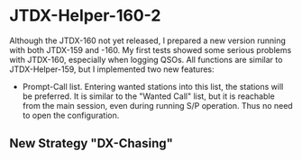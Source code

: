 # JTDX-Helper-160-2
Although the JTDX-160 not yet released, I prepared a new version running with both JTDX-159 and -160. My first tests showed some serious problems with JTDX-160, especially when logging QSOs. 
All functions are similar to JTDX-Helper-159, but I implemented two new features:
- Prompt-Call list.  Entering wanted stations into this list, the stations will be preferred. It is similar to the "Wanted Call" list, but it is reachable from the main session, even during running S/P operation. Thus no need to open the configuration.

New Strategy "DX-Chasing"
-
